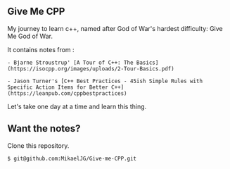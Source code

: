 
## Give Me CPP 

My journey to learn c++, named after God of War's hardest difficulty: Give Me God of War. 

It contains notes from :

    - Bjarne Stroustrup' [A Tour of C++: The Basics](https://isocpp.org/images/uploads/2-Tour-Basics.pdf)

    - Jason Turner's [C++ Best Practices - 45ish Simple Rules with Specific Action Items for Better C++](https://leanpub.com/cppbestpractices)

Let's take one day at a time and learn this thing. 

## Want the notes? 

Clone this repository.
```bash
$ git@github.com:MikaelJG/Give-me-CPP.git
```
